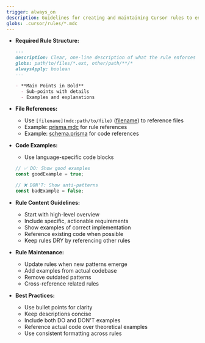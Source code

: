 ```yaml
---
trigger: always_on
description: Guidelines for creating and maintaining Cursor rules to ensure consistency and effectiveness.
globs: .cursor/rules/*.mdc
---
```


- **Required Rule Structure:**
  ```markdown
  ---
  description: Clear, one-line description of what the rule enforces
  globs: path/to/files/*.ext, other/path/**/*
  alwaysApply: boolean
  ---

  - **Main Points in Bold**
    - Sub-points with details
    - Examples and explanations
  ```

- **File References:**
  - Use `[filename](mdc:path/to/file)` ([filename](mdc:filename)) to reference files
  - Example: [prisma.mdc](mdc:.cursor/rules/prisma.mdc) for rule references
  - Example: [schema.prisma](mdc:prisma/schema.prisma) for code references

- **Code Examples:**
  - Use language-specific code blocks
  ```typescript
  // ✅ DO: Show good examples
  const goodExample = true;
  
  // ❌ DON'T: Show anti-patterns
  const badExample = false;
  ```

- **Rule Content Guidelines:**
  - Start with high-level overview
  - Include specific, actionable requirements
  - Show examples of correct implementation
  - Reference existing code when possible
  - Keep rules DRY by referencing other rules

- **Rule Maintenance:**
  - Update rules when new patterns emerge
  - Add examples from actual codebase
  - Remove outdated patterns
  - Cross-reference related rules

- **Best Practices:**
  - Use bullet points for clarity
  - Keep descriptions concise
  - Include both DO and DON'T examples
  - Reference actual code over theoretical examples
  - Use consistent formatting across rules 